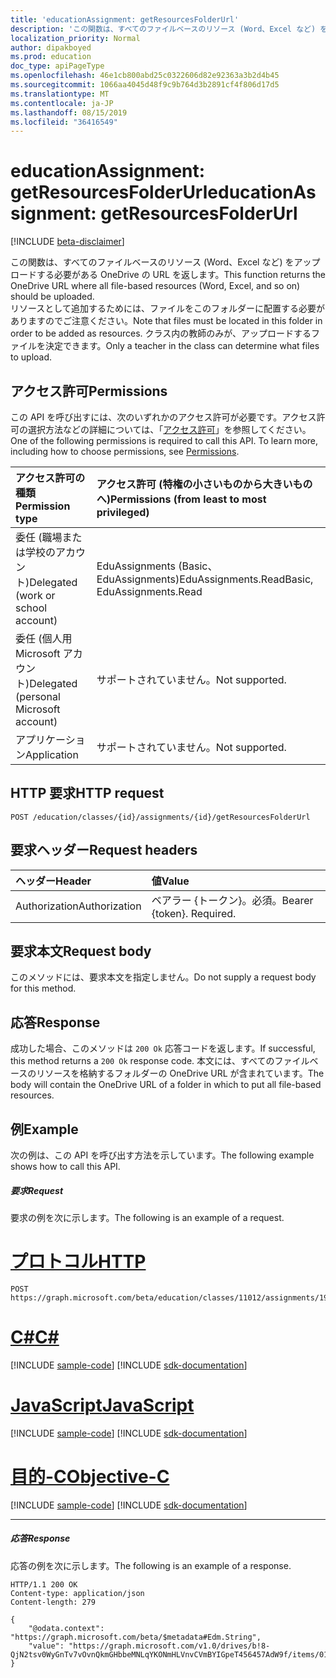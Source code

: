 ```yaml
---
title: 'educationAssignment: getResourcesFolderUrl'
description: 'この関数は、すべてのファイルベースのリソース (Word、Excel など) をアップロードする必要がある OneDrive の URL を返します。  '
localization_priority: Normal
author: dipakboyed
ms.prod: education
doc_type: apiPageType
ms.openlocfilehash: 46e1cb800abd25c0322606d82e92363a3b2d4b45
ms.sourcegitcommit: 1066aa4045d48f9c9b764d3b2891cf4f806d17d5
ms.translationtype: MT
ms.contentlocale: ja-JP
ms.lasthandoff: 08/15/2019
ms.locfileid: "36416549"
---
```

# <a name="educationassignment-getresourcesfolderurl"></a><span data-ttu-id="047ba-103">educationAssignment: getResourcesFolderUrl</span><span class="sxs-lookup"><span data-stu-id="047ba-103">educationAssignment: getResourcesFolderUrl</span></span>

[!INCLUDE [beta-disclaimer](../../includes/beta-disclaimer.md)]

<span data-ttu-id="047ba-104">この関数は、すべてのファイルベースのリソース (Word、Excel など) をアップロードする必要がある OneDrive の URL を返します。</span><span class="sxs-lookup"><span data-stu-id="047ba-104">This function returns the OneDrive URL where all file-based resources (Word, Excel, and so on) should be uploaded.</span></span>  
<span data-ttu-id="047ba-105">リソースとして追加するためには、ファイルをこのフォルダーに配置する必要がありますのでご注意ください。</span><span class="sxs-lookup"><span data-stu-id="047ba-105">Note that files must be located in this folder in order to be added as resources.</span></span> <span data-ttu-id="047ba-106">クラス内の教師のみが、アップロードするファイルを決定できます。</span><span class="sxs-lookup"><span data-stu-id="047ba-106">Only a teacher in the class can determine what files to upload.</span></span> 

## <a name="permissions"></a><span data-ttu-id="047ba-107">アクセス許可</span><span class="sxs-lookup"><span data-stu-id="047ba-107">Permissions</span></span>
<span data-ttu-id="047ba-p102">この API を呼び出すには、次のいずれかのアクセス許可が必要です。アクセス許可の選択方法などの詳細については、「[アクセス許可](/graph/permissions-reference)」を参照してください。</span><span class="sxs-lookup"><span data-stu-id="047ba-p102">One of the following permissions is required to call this API. To learn more, including how to choose permissions, see [Permissions](/graph/permissions-reference).</span></span>

|<span data-ttu-id="047ba-110">アクセス許可の種類</span><span class="sxs-lookup"><span data-stu-id="047ba-110">Permission type</span></span>      | <span data-ttu-id="047ba-111">アクセス許可 (特権の小さいものから大きいものへ)</span><span class="sxs-lookup"><span data-stu-id="047ba-111">Permissions (from least to most privileged)</span></span>              |
|:--------------------|:---------------------------------------------------------|
|<span data-ttu-id="047ba-112">委任 (職場または学校のアカウント)</span><span class="sxs-lookup"><span data-stu-id="047ba-112">Delegated (work or school account)</span></span> |  <span data-ttu-id="047ba-113">EduAssignments (Basic、EduAssignments)</span><span class="sxs-lookup"><span data-stu-id="047ba-113">EduAssignments.ReadBasic, EduAssignments.Read</span></span>  |
|<span data-ttu-id="047ba-114">委任 (個人用 Microsoft アカウント)</span><span class="sxs-lookup"><span data-stu-id="047ba-114">Delegated (personal Microsoft account)</span></span> |  <span data-ttu-id="047ba-115">サポートされていません。</span><span class="sxs-lookup"><span data-stu-id="047ba-115">Not supported.</span></span>  |
|<span data-ttu-id="047ba-116">アプリケーション</span><span class="sxs-lookup"><span data-stu-id="047ba-116">Application</span></span> | <span data-ttu-id="047ba-117">サポートされていません。</span><span class="sxs-lookup"><span data-stu-id="047ba-117">Not supported.</span></span> | 

## <a name="http-request"></a><span data-ttu-id="047ba-118">HTTP 要求</span><span class="sxs-lookup"><span data-stu-id="047ba-118">HTTP request</span></span>
<!-- { "blockType": "ignored" } -->
```http
POST /education/classes/{id}/assignments/{id}/getResourcesFolderUrl

```
## <a name="request-headers"></a><span data-ttu-id="047ba-119">要求ヘッダー</span><span class="sxs-lookup"><span data-stu-id="047ba-119">Request headers</span></span>
| <span data-ttu-id="047ba-120">ヘッダー</span><span class="sxs-lookup"><span data-stu-id="047ba-120">Header</span></span>       | <span data-ttu-id="047ba-121">値</span><span class="sxs-lookup"><span data-stu-id="047ba-121">Value</span></span> |
|:---------------|:--------|
| <span data-ttu-id="047ba-122">Authorization</span><span class="sxs-lookup"><span data-stu-id="047ba-122">Authorization</span></span>  | <span data-ttu-id="047ba-p103">ベアラー {トークン}。必須。</span><span class="sxs-lookup"><span data-stu-id="047ba-p103">Bearer {token}. Required.</span></span>  |

## <a name="request-body"></a><span data-ttu-id="047ba-125">要求本文</span><span class="sxs-lookup"><span data-stu-id="047ba-125">Request body</span></span>
<span data-ttu-id="047ba-126">このメソッドには、要求本文を指定しません。</span><span class="sxs-lookup"><span data-stu-id="047ba-126">Do not supply a request body for this method.</span></span>
## <a name="response"></a><span data-ttu-id="047ba-127">応答</span><span class="sxs-lookup"><span data-stu-id="047ba-127">Response</span></span>
<span data-ttu-id="047ba-128">成功した場合、このメソッドは `200 Ok` 応答コードを返します。</span><span class="sxs-lookup"><span data-stu-id="047ba-128">If successful, this method returns a `200 Ok` response code.</span></span> <span data-ttu-id="047ba-129">本文には、すべてのファイルベースのリソースを格納するフォルダーの OneDrive URL が含まれています。</span><span class="sxs-lookup"><span data-stu-id="047ba-129">The body will contain the OneDrive URL of a folder in which to put all file-based resources.</span></span>

## <a name="example"></a><span data-ttu-id="047ba-130">例</span><span class="sxs-lookup"><span data-stu-id="047ba-130">Example</span></span>
<span data-ttu-id="047ba-131">次の例は、この API を呼び出す方法を示しています。</span><span class="sxs-lookup"><span data-stu-id="047ba-131">The following example shows how to call this API.</span></span>
##### <a name="request"></a><span data-ttu-id="047ba-132">要求</span><span class="sxs-lookup"><span data-stu-id="047ba-132">Request</span></span>
<span data-ttu-id="047ba-133">要求の例を次に示します。</span><span class="sxs-lookup"><span data-stu-id="047ba-133">The following is an example of a request.</span></span>

# <a name="httptabhttp"></a>[<span data-ttu-id="047ba-134">プロトコル</span><span class="sxs-lookup"><span data-stu-id="047ba-134">HTTP</span></span>](#tab/http)
<!-- {
  "blockType": "request",
  "name": "educationassignment_publish"
}-->
```http
POST https://graph.microsoft.com/beta/education/classes/11012/assignments/19002/getResourcesFolderUrl
```
# <a name="ctabcsharp"></a>[<span data-ttu-id="047ba-135">C#</span><span class="sxs-lookup"><span data-stu-id="047ba-135">C#</span></span>](#tab/csharp)
[!INCLUDE [sample-code](../includes/snippets/csharp/educationassignment-publish-csharp-snippets.md)]
[!INCLUDE [sdk-documentation](../includes/snippets/snippets-sdk-documentation-link.md)]

# <a name="javascripttabjavascript"></a>[<span data-ttu-id="047ba-136">JavaScript</span><span class="sxs-lookup"><span data-stu-id="047ba-136">JavaScript</span></span>](#tab/javascript)
[!INCLUDE [sample-code](../includes/snippets/javascript/educationassignment-publish-javascript-snippets.md)]
[!INCLUDE [sdk-documentation](../includes/snippets/snippets-sdk-documentation-link.md)]

# <a name="objective-ctabobjc"></a>[<span data-ttu-id="047ba-137">目的-C</span><span class="sxs-lookup"><span data-stu-id="047ba-137">Objective-C</span></span>](#tab/objc)
[!INCLUDE [sample-code](../includes/snippets/objc/educationassignment-publish-objc-snippets.md)]
[!INCLUDE [sdk-documentation](../includes/snippets/snippets-sdk-documentation-link.md)]

---


##### <a name="response"></a><span data-ttu-id="047ba-138">応答</span><span class="sxs-lookup"><span data-stu-id="047ba-138">Response</span></span>
<span data-ttu-id="047ba-139">応答の例を次に示します。</span><span class="sxs-lookup"><span data-stu-id="047ba-139">The following is an example of a response.</span></span> 

<!-- {
  "blockType": "response",
  "truncated": true,
  "@odata.type": "microsoft.graph.educationAssignment"
} -->
```http
HTTP/1.1 200 OK
Content-type: application/json
Content-length: 279

{
    "@odata.context": "https://graph.microsoft.com/beta/$metadata#Edm.String",
    "value": "https://graph.microsoft.com/v1.0/drives/b!8-QjN2tsv0WyGnTv7vOvnQkmGHbbeMNLqYKONmHLVnvCVmBYIGpeT456457AdW9f/items/017NJZI25NOB5XZNLABF7646XAMDZTQQ6T"
}
```

<!-- uuid: 8fcb5dbc-d5aa-4681-8e31-b001d5168d79
2015-10-25 14:57:30 UTC -->
<!--
{
  "type": "#page.annotation",
  "description": "educationAssignment: publish",
  "keywords": "",
  "section": "documentation",
  "tocPath": "",
  "suppressions": [
  ]
}
-->
